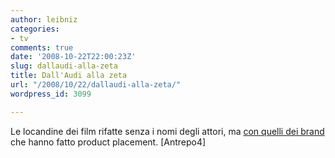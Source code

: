 ```yaml
---
author: leibniz
categories:
- tv
comments: true
date: '2008-10-22T22:00:23Z'
slug: dallaudi-alla-zeta
title: Dall'Audi alla zeta
url: "/2008/10/22/dallaudi-alla-zeta/"
wordpress_id: 3099

---
```

Le locandine dei film rifatte senza i nomi degli attori, ma [con quelli dei brand](http://a2591.blogspot.com/2008/09/movie-posters-with-brand-integration.html) che hanno fatto product placement. [Antrepo4]

